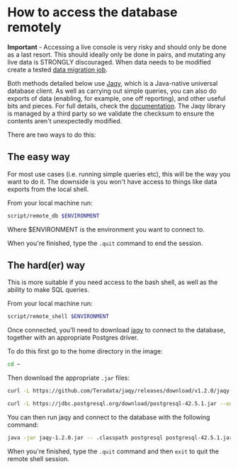 # How to access the database remotely

**Important** - Accessing a live console is very risky and should only be
done as a last resort. This should ideally only be done in pairs, and
mutating any live data is STRONGLY discouraged. When data needs to be modified
create a tested [data migration job](/doc/how-to/run_migration_job_remotely.md).

Both methods detailed below use [Jaqy](https://teradata.github.io/jaqy/), which
is a Java-native universal database client. As well as carrying out simple
queries, you can also do exports of data (enabling, for example, one off reporting),
and other useful bits and pieces. For full details, check the
[documentation](https://teradata.github.io/jaqy/).
The Jaqy library is managed by a third party so we validate the checksum to
ensure the contents aren't unexpectedly modified.

There are two ways to do this:

## The easy way

For most use cases (i.e. running simple queries etc), this will be the way
you want to do it. The downside is you won't have access to things like
data exports from the local shell.

From your local machine run:

```bash
script/remote_db $ENVIRONMENT
```

Where $ENVIRONMENT is the environment you want to connect to.

When you're finished, type the `.quit` command to end the session.

## The hard(er) way

This is more suitable if you need access to the bash shell, as well as
the ability to make SQL queries.

From your local machine run:

```bash
script/remote_shell $ENVIRONMENT
```

Once connected, you'll need to download [jaqy](https://teradata.github.io/jaqy/index.html)
to connect to the database, together with an appropriate Postgres driver.

To do this first go to the home directory in the image:

```bash
cd ~
```

Then download the appropriate `.jar` files:

```bash
curl -L https://github.com/Teradata/jaqy/releases/download/v1.2.0/jaqy-1.2.0.jar --output jaqy-1.2.0.jar

curl -L https://jdbc.postgresql.org/download/postgresql-42.5.1.jar --output postgresql-42.5.1.jar
```

You can then run jaqy and connect to the database with the following
command:

```bash
java -jar jaqy-1.2.0.jar -- .classpath postgresql postgresql-42.5.1.jar \; .open -u ${SPRING_DATASOURCE_USERNAME} -p ${SPRING_DATASOURCE_PASSWORD} postgresql://${DB_HOST}/${DB_NAME}
```

When you're finished, type the `.quit` command and then `exit` to quit
the remote shell session.
